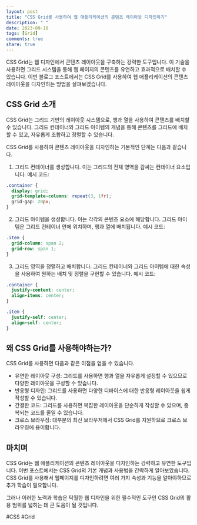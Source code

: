 ```yaml
---
layout: post
title: "CSS Grid를 사용하여 웹 애플리케이션의 콘텐츠 레이아웃 디자인하기"
description: " "
date: 2023-09-18
tags: [Grid]
comments: true
share: true
---
```


CSS Grid는 웹 디자인에서 콘텐츠 레이아웃을 구축하는 강력한 도구입니다. 이 기술을 사용하면 그리드 시스템을 통해 웹 페이지의 콘텐츠를 유연하고 효과적으로 배치할 수 있습니다. 이번 블로그 포스트에서는 CSS Grid를 사용하여 웹 애플리케이션의 콘텐츠 레이아웃을 디자인하는 방법을 살펴보겠습니다.

## CSS Grid 소개

CSS Grid는 그리드 기반의 레이아웃 시스템으로, 행과 열을 사용하여 콘텐츠를 배치할 수 있습니다. 그리드 컨테이너와 그리드 아이템의 개념을 통해 콘텐츠를 그리드에 배치할 수 있고, 자유롭게 조합하고 정렬할 수 있습니다.

CSS Grid를 사용하여 콘텐츠 레이아웃을 디자인하는 기본적인 단계는 다음과 같습니다.

1. 그리드 컨테이너를 생성합니다. 이는 그리드의 전체 영역을 감싸는 컨테이너 요소입니다. 
예시 코드:
```css
.container {
  display: grid;
  grid-template-columns: repeat(3, 1fr);
  grid-gap: 20px;
}
```

2. 그리드 아이템을 생성합니다. 이는 각각의 콘텐츠 요소에 해당합니다. 그리드 아이템은 그리드 컨테이너 안에 위치하며, 행과 열에 배치됩니다.
예시 코드:
```css
.item {
  grid-column: span 2;
  grid-row: span 1;
}
```

3. 그리드 영역을 정렬하고 배치합니다. 그리드 컨테이너와 그리드 아이템에 대한 속성을 사용하여 원하는 배치 및 정렬을 구현할 수 있습니다.
예시 코드:
```css
.container {
  justify-content: center;
  align-items: center;
}

.item {
  justify-self: center;
  align-self: center;
}
```

## 왜 CSS Grid를 사용해야하는가?

CSS Grid를 사용하면 다음과 같은 이점을 얻을 수 있습니다.

- 유연한 레이아웃 구성: 그리드를 사용하면 행과 열을 자유롭게 설정할 수 있으므로 다양한 레이아웃을 구성할 수 있습니다. 
- 반응형 디자인: 그리드를 사용하면 다양한 디바이스에 대한 반응형 레이아웃을 쉽게 작성할 수 있습니다.
- 간결한 코드: 그리드를 사용하면 복잡한 레이아웃을 단순하게 작성할 수 있으며, 중복되는 코드를 줄일 수 있습니다.
- 크로스 브라우징: 대부분의 최신 브라우저에서 CSS Grid를 지원하므로 크로스 브라우징에 용이합니다.

## 마치며

CSS Grid는 웹 애플리케이션의 콘텐츠 레이아웃을 디자인하는 강력하고 유연한 도구입니다. 이번 포스트에서는 CSS Grid의 기본 개념과 사용법을 간략하게 알아보았습니다. CSS Grid를 사용해서 웹페이지를 디자인하려면 여러 가지 속성과 기능을 알아야하므로 추가 학습이 필요합니다. 

그러나 이러한 노력과 학습은 탁월한 웹 디자인을 위한 필수적인 도구인 CSS Grid의 활용 범위를 넓히는 데 큰 도움이 될 것입니다. 

#CSS #Grid